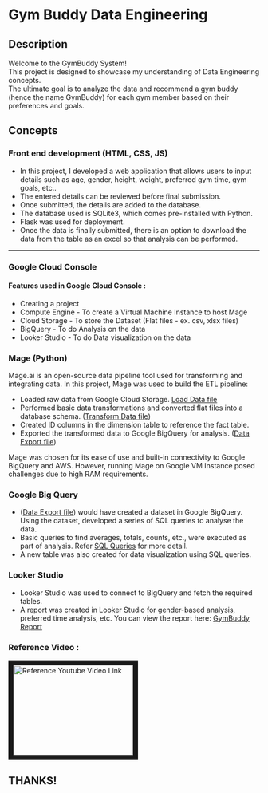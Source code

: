 # Gym Buddy Data Engineering


## Description

Welcome to the GymBuddy System! <br> This project is designed to showcase my understanding of Data Engineering concepts. <br>
The ultimate goal is to analyze the data and recommend a gym buddy (hence the name GymBuddy) for each gym member based on their preferences and goals.

## Concepts

### Front end development (HTML, CSS, JS)
 
* In this project, I developed a web application that allows users to input details such as age, gender, height, weight, preferred gym time, gym goals, etc..
* The entered details can be reviewed before final submission.
* Once submitted, the details are added to the database.
* The database used is SQLite3, which comes pre-installed with Python.
* Flask was used for deployment.
* Once the data is finally submitted, there is an option to download the data from the table as an excel so that analysis can be performed.
____

### Google Cloud Console

#### Features used in Google Cloud Console :
  - Creating a project
  - Compute Engine - To create a Virtual Machine Instance to host Mage
  - Cloud Storage - To store the Dataset (Flat files - ex. csv, xlsx files)
  - BigQuery - To do Analysis on the data
  - Looker Studio - To do Data visualization on the data

### Mage (Python)

Mage.ai is an open-source data pipeline tool used for transforming and integrating data. In this project, Mage was used to build the ETL pipeline:

* Loaded raw data from Google Cloud Storage. [Load Data file](https://github.com/iam-venkat03/Gym-buddy-data-engineering/blob/main/Mage/data_loaders/playful_breeze.py)
* Performed basic data transformations and converted flat files into a database schema. ([Transform Data file](https://github.com/iam-venkat03/Gym-buddy-data-engineering/blob/main/Mage/transformers/datatransform_gymbuddy.py))
* Created ID columns in the dimension table to reference the fact table.
* Exported the transformed data to Google BigQuery for analysis. ([Data Export file](https://github.com/iam-venkat03/Gym-buddy-data-engineering/blob/main/Mage/data_exporters/bigqueryload_gymbuddy.py))
  
Mage was chosen for its ease of use and built-in connectivity to Google BigQuery and AWS. However, running Mage on Google VM Instance posed challenges due to high RAM requirements.

### Google Big Query
  - ([Data Export file](https://github.com/iam-venkat03/Gym-buddy-data-engineering/blob/main/Mage/data_exporters/bigqueryload_gymbuddy.py)) would have created a dataset in Google BigQuery. Using the dataset, developed a series of SQL queries to analyse the data.
  - Basic queries to find averages, totals, counts, etc., were executed as part of analysis. Refer [SQL Queries](https://github.com/iam-venkat03/Gym-buddy-data-engineering/blob/main/Query_testing.sql) for more detail.
  - A new table was also created for data visualization using SQL queries.

### Looker Studio

* Looker Studio was used to connect to BigQuery and fetch the required tables.
* A report was created in Looker Studio for gender-based analysis, preferred time analysis, etc. You can view the report here:  [GymBuddy Report](https://lookerstudio.google.com/reporting/27e74745-1f7c-4264-9ab5-598c5779e042)

###  Reference Video :
<a href="https://www.youtube.com/watch?v=WpQECq5Hx9g&list=PL84EAfzsRsnUzXcAbQsrrm6xia2pSRiO9"
target="_blank"><img src="https://t3.ftcdn.net/jpg/04/74/05/94/360_F_474059464_qldYuzxaUWEwNTtYBJ44VN89ARuFktHW.jpg" 
alt="Reference Youtube Video Link" width="240" height="180" border="10" /></a>


## THANKS!
